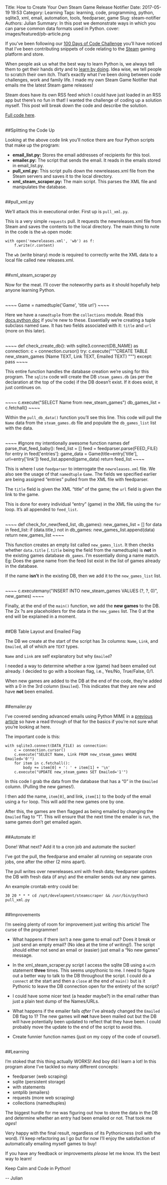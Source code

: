 Title: How to Create Your Own Steam Game Release Notifier
Date: 2017-05-19 19:53
Category: Learning
Tags: learning, code, programming, python, sqlite3, xml, email, automation, tools, feedparser, game
Slug: steam-notifier
Authors: Julian
Summary: In this post we demonstrate ways in which you can parse common data formats used in Python.
cover: images/featured/pb-article.png

If you’ve been following our [100 Days of Code Challenge](http://pybit.es/special-100days.html) you’ll have noticed that I’ve been contributing snippets of code relating to the [Steam](http://store.steampowered.com/) gaming platform and store.

When people ask us what the best way to learn Python is, we always tell them to get their hands dirty and to [learn by doing](http://pybit.es/learn-by-doing.html). Idea wise, we tell people to scratch their own itch. That’s exactly what I’ve been doing between code challenges, work and family life. I made my own Steam Game Notifier that emails me the latest Steam game releases!

Steam does have its own RSS feed which I could have just loaded in an RSS app but there’s no fun in that! I wanted the challenge of coding up a solution myself. This post will break down the code and describe the solution.

[Full code here](https://github.com/pybites/blog_code/tree/master/steam_notifier).

<br>
##Splitting the Code Up

Looking at the above code link you’ll notice there are four Python scripts that make up the program:

- **email_list.py:** Stores the email addresses of recipients for this tool.
- **emailer.py:** The script that sends the email. It reads in the emails stored in email_list.py.
- **pull_xml.py:** This script pulls down the newreleases.xml file from the Steam servers and saves it to the local directory.
- **xml_steam_scraper.py:** The main script. This parses the XML file and manipulates the database.

<br>
##pull_xml.py

We’ll attack this in executional order. First up is `pull_xml.py`.

This is a very simple `requests` pull. It requests the newreleases.xml file from Steam and saves the contents to the local directory. The main thing to note in the code is the `wb` open mode:

~~~~
with open('newreleases.xml', 'wb') as f:
    f.write(r.content)
~~~~

The `wb` (write binary) mode is required to correctly write the XML data to a local file called new releases.xml.

<br>
##xml_steam_scraper.py

Now for the meat. I’ll cover the noteworthy parts as it should hopefully help anyone learning Python.

<br>
~~~~
Game = namedtuple('Game', 'title url')
~~~~

Here we have a `namedtuple` from the `collections` module. Read this [docs.python doc](https://docs.python.org/3/library/collections.html#collections.namedtuple) if you’re new to these. Essentially we’re creating a tuple subclass named `Game`. It has two fields associated with it: `title` and `url` (more on this later).

<br>
~~~~
def check_create_db():
    with sqlite3.connect(DB_NAME) as connection:
        c = connection.cursor()
        try:
            c.execute("""CREATE TABLE new_steam_games
                (Name TEXT, Link TEXT, Emailed TEXT)
					""")		
        except:
            pass
~~~~

This entire function handles the database creation we’re using for this program. The `sqlite` code will create the DB `steam_games.db` (as per the declaration at the top of the code) if the DB doesn’t exist. If it does exist, it just continues on.

<br>
~~~~
c.execute("SELECT Name from new_steam_games")
db_games_list = c.fetchall()
~~~~

Within the `pull_db_data()` function you’ll see this line. This code will pull the `Name` data from the `steam_games.db` file and populate the `db_games_list` list with the data.

<br>
~~~~
#Ignore my intentionally awesome function names
def parse_that_feed_baby():
    feed_list = []
    feed = feedparser.parse(FEED_FILE)
    for entry in feed['entries']:
        game_data = Game(title=entry['title'], url=entry['link'])
        feed_list.append(game_data)
    return feed_list
~~~~

This is where I use `feedparser` to interrogate the `newreleases.xml` file. We also see the usage of that `namedtuple` `Game`. The fields we specified earlier are being assigned “entries” pulled from the XML file with feedparser.

The `title` field is given the XML “title” of the game; the `url` field is given the link to the game.

This is done for every individual “entry” (game) in the XML file using the `for` loop. It’s all appended to `feed_list`.

<br>
~~~~
def check_for_new(feed_list, db_games):
    new_games_list = []
    for data in feed_list:
        if (data.title,) not in db_games:
            new_games_list.append(data)
    return new_games_list
~~~~

This function creates an empty list called `new_games_list`. It then checks whether `data.title` (`.title` being the field from the namedtuple) is **not** in the existing games database `db_games`. I’m essentially doing a name match. Eg: Does the game name from the feed list exist in the list of games already in the database.

If the name **isn’t** in the existing DB, then we add it to the `new_games_list` list.

<br>
~~~~
c.executemany("INSERT INTO new_steam_games VALUES (?, ?, 0)", new_games)
~~~~

Finally, at the end of the `main()` function, we add the **new games** to the DB. The 2x ?s are placeholders for the data in the `new_games` list. The 0 at the end will be explained in a moment.


<br>
##DB Table Layout and Emailed Flag

The DB we create at the start of the script has 3x columns: `Name`, `Link`, and `Emailed`, all of which are `TEXT` types.

`Name` and `Link` are self explanatory but why `Emailed`?

I needed a way to determine whether a row (game) had been emailed out already. I decided to go with a boolean flag, i.e., Yes/No, True/False, 0/1.

When new games are added to the DB at the end of the code, they’re added with a 0 in the 3rd column (`Emailed`). This indicates that they are new and have **not** been emailed.

<br>
##emailer.py

I’ve covered sending advanced emails using Python MIME in a [previous article](http://pybit.es/python-MIME.html) so have a read through of that for the basics if you’re not sure what you’re looking at here.

The important code is this:

~~~~
with sqlite3.connect(DATA_FILE) as connection:
    c = connection.cursor()
    c.execute("SELECT Name, Link FROM new_steam_games WHERE Emailed='0'")
    for item in c.fetchall():
        body += item[0] + ': ' + item[1] + '\n'
    c.execute("UPDATE new_steam_games SET Emailed='1'")
~~~~

In this code I grab the data from the database that has a “0” in the `Emailed` column. (Pulling the new games!).

I then add the name, `item[0]`, and link, `item[1]` to the body of the email using a `for` loop. This will add the new games one by one.

After this, the games are then flagged as being emailed by changing the `Emailed` flag to “1”. This will ensure that the next time the emailer is run, the same games don’t get emailed again.

<br>
##Automate it!

Done! What next? Add it to a cron job and automate the sucker!

I’ve got the pull, the feedparse and emailer all running on separate cron jobs, one after the other (2 mins apart).

The pull writes over newreleases.xml with fresh data; feedparser updates the DB with fresh data (if any) and the emailer sends out any new games.

An example crontab entry could be:

~~~~
30 20 * * * cd /opt/development/steamscraper && /usr/bin/python3 pull_xml.py
~~~~

<br>
##Improvements

I’m seeing plenty of room for improvement just writing this article! The curse of the programmer!

- What happens if there isn’t a new game to email out? Does it break or just send an empty email? (No idea at the time of writing!). The script should either not send an email or (easier) just email a “No new games” message.

- In the xml_steam_scraper.py script I access the sqlite DB using a `with` statement **three** times. This seems unpythonic to me. I need to figure out a better way to talk to the DB throughout the script. I could do a `connect` at the start and then a `close` at the end of `main()` but is it Pythonic to leave the DB connection open for the entirety of the script?

- I could have some nicer text (a header maybe?) in the email rather than just a plain text dump of the Names/URLs.

- What happens if the emailer fails *after* I’ve already changed the `Emailed` DB flag to 1? The new games will **not** have been mailed out but the DB will have potentially been updated to reflect that they have been. I could probably move the update to the end of the script to avoid this.

- Create funnier function names (just on my copy of the code of course!).

<br>
##Learning

I’m stoked that this thing actually WORKS! And boy did I learn a lot! In this program alone I’ve tackled so many different concepts:

- feedparser (web scraping)
- sqlite (persistent storage)
- with statements
- smtplib (emailers)
- requests (more web scraping)
- collections (namedtuples)

The biggest hurdle for me was figuring out how to store the data in the DB and determine whether an entry had been emailed or not. That took me *ages*!

Very happy with the final result, regardless of its Pythonicness (roll with the word). I’ll keep refactoring as I go but for now I’ll enjoy the satisfaction of automatically emailing myself games to buy!

If you have any feedback or improvements *please* let me know. It’s the best way to learn!

Keep Calm and Code in Python!

-- Julian
